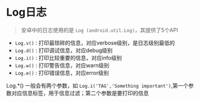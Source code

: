 # Log日志

> 安卓中的日志使用的是 `Log (android.util.Log)`，其提供了5个API  

- `Log.v()` : 打印最琐碎的信息，对应verbose级别，是日志级别最低的
- `Log.d()` : 打印调试信息，对应debug级别
- `Log.i()` : 打印比较重要的信息，对应info级别
- `Log.w()` : 打印警告信息，对应warn级别
- `Log.e()` : 打印错误信息，对应error级别

Log.*() 一般会有两个参数，如 `Log.i('TAG','Something important')`,第一个参数对应信息标签，用于信息过滤；第二个参数是要打印的信息

